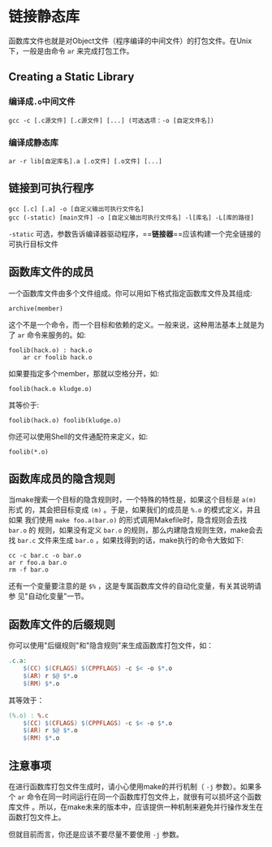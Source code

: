 链接静态库
======================



函数库文件也就是对Object文件（程序编译的中间文件）的打包文件。在Unix下，一般是由命令 `ar` 来完成打包工作。

## Creating a Static Library

### 编译成`.o`中间文件

```
gcc -c [.c源文件] [.c源文件] [...] (可选选项：-o [自定文件名])
```



### 编译成静态库

```
ar -r lib[自定库名].a [.o文件] [.o文件] [...]
```



## 链接到可执行程序

```
gcc [.c] [.a] -o [自定义输出可执行文件名]
gcc (-static) [main文件] -o [自定义输出可执行文件名] -l[库名] -L[库的路径]
```

`-static` 可选，参数告诉编译器驱动程序，==**链接器**==应该构建一个完全链接的可执行目标文件

函数库文件的成员
----------------

一个函数库文件由多个文件组成。你可以用如下格式指定函数库文件及其组成:

    archive(member)

这个不是一个命令，而一个目标和依赖的定义。一般来说，这种用法基本上就是为了
`ar` 命令来服务的。如:

    foolib(hack.o) : hack.o
        ar cr foolib hack.o

如果要指定多个member，那就以空格分开，如:

    foolib(hack.o kludge.o)

其等价于:

    foolib(hack.o) foolib(kludge.o)

你还可以使用Shell的文件通配符来定义，如:

    foolib(*.o)

函数库成员的隐含规则
--------------------

当make搜索一个目标的隐含规则时，一个特殊的特性是，如果这个目标是 `a(m)`
形式 的，其会把目标变成 `(m)` 。于是，如果我们的成员是 `%.o`
的模式定义，并且如果 我们使用 `make foo.a(bar.o)`
的形式调用Makefile时，隐含规则会去找 `bar.o` 的 规则，如果没有定义
`bar.o` 的规则，那么内建隐含规则生效，make会去找 `bar.c` 文件来生成
`bar.o` ，如果找得到的话，make执行的命令大致如下:

    cc -c bar.c -o bar.o
    ar r foo.a bar.o
    rm -f bar.o

还有一个变量要注意的是 `$%`
，这是专属函数库文件的自动化变量，有关其说明请参 见"自动化变量"一节。

函数库文件的后缀规则
--------------------

你可以使用"后缀规则"和"隐含规则"来生成函数库打包文件，如：

```makefile
.c.a:
    $(CC) $(CFLAGS) $(CPPFLAGS) -c $< -o $*.o
    $(AR) r $@ $*.o
    $(RM) $*.o
```

其等效于：

```makefile
(%.o) : %.c
    $(CC) $(CFLAGS) $(CPPFLAGS) -c $< -o $*.o
    $(AR) r $@ $*.o
    $(RM) $*.o
```

注意事项
--------

在进行函数库打包文件生成时，请小心使用make的并行机制（ `-j`
参数）。如果多个 `ar`
命令在同一时间运行在同一个函数库打包文件上，就很有可以损坏这个函数库文件
。所以，在make未来的版本中，应该提供一种机制来避免并行操作发生在函数打包文件上。

但就目前而言，你还是应该不要尽量不要使用 `-j` 参数。
